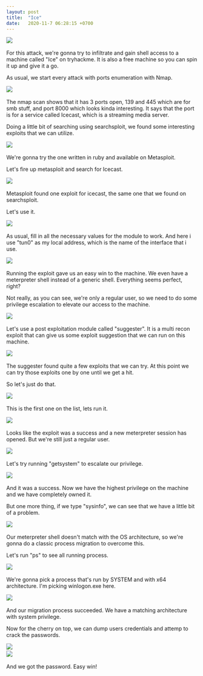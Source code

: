 ```yaml
---
layout: post
title:  "Ice"
date:   2020-11-7 06:28:15 +0700
---
```

![](https://i.imgur.com/28erkop.png)
&nbsp;  


For this attack, we're gonna try to infiltrate and gain shell access to a machine called "Ice" on tryhackme. It is also a free machine so you can spin it up and give it a go.

As usual, we start every attack with ports enumeration with Nmap.

![](https://i.imgur.com/YzZVJwW.png)
&nbsp;  

The nmap scan shows that it has 3 ports open, 139 and 445 which are for smb stuff, and port 8000 which looks kinda interesting.
It says that the port is for a service called Icecast, which is a streaming media server.

Doing a little bit of searching using searchsploit, we found some interesting exploits that we can utilize.

![](https://i.imgur.com/edrhPzX.png)
&nbsp;  

We're gonna try the one written in ruby and available on Metasploit.

Let's fire up metasploit and search for Icecast.

![](https://i.imgur.com/iiFptOb.png)
&nbsp;  

Metasploit found one exploit for icecast, the same one that we found on searchsploit.

Let's use it.

![](https://i.imgur.com/5pcFO0e.png)
&nbsp;  

As usual, fill in all the necessary values for the module to work. And here i use "tun0" as my local address, which is the name of the interface that i use.

![](https://i.imgur.com/zqY8m7A.png)
&nbsp;  

Running the exploit gave us an easy win to the machine. We even have a meterpreter shell instead of a generic shell. Everything seems perfect, right?

Not really, as you can see, we're only a regular user, so we need to do some privilege escalation to elevate our access to the machine.

![](https://i.imgur.com/zqY8m7A.png)
&nbsp;  

Let's use a post exploitation module called "suggester". It is a multi recon exploit that can give us some exploit suggestion that we can run on this machine.

![](https://i.imgur.com/WdWeyzB.png)
&nbsp;  

The suggester found quite a few exploits that we can try. At this point we can try those exploits one by one until we get a hit.

So let's just do that.

![](https://i.imgur.com/O3gbDNO.png)
&nbsp;  

This is the first one on the list, lets run it.

![](https://i.imgur.com/BAbvTmW.png)
&nbsp;  

Looks like the exploit was a success and a new meterpreter session has opened.
But we're still just a regular user.

![](https://i.imgur.com/ZdCjo7m.png)
&nbsp;  


Let's try running "getsystem" to escalate our privilege.

![](https://i.imgur.com/7beT5t8.png)
&nbsp;  


And it was a success. Now we have the highest privilege on the machine and we have completely owned it.

But one more thing, if we type "sysinfo", we can see that we have a little bit of a problem.

![](https://i.imgur.com/SeNCYjE.png)
&nbsp;  


Our meterpreter shell doesn't match with the OS architecture, so we're gonna do a classic process migration to overcome this.

Let's run "ps" to see all running process.

![](https://i.imgur.com/P1700O8.png)
&nbsp;  

We're gonna pick a process that's run by SYSTEM and with x64 architecture.
I'm picking winlogon.exe here.

![](https://i.imgur.com/91K3acx.png)
&nbsp;  

And our migration process succeeded. We have a matching architecture with system privilege.

Now for the cherry on top, we can dump users credentials and attemp to crack the passwords.

![](https://i.imgur.com/UPhidX3.png)
&nbsp;  
![](https://i.imgur.com/arYUfKx.png)
&nbsp;  

And we got the password. Easy win!